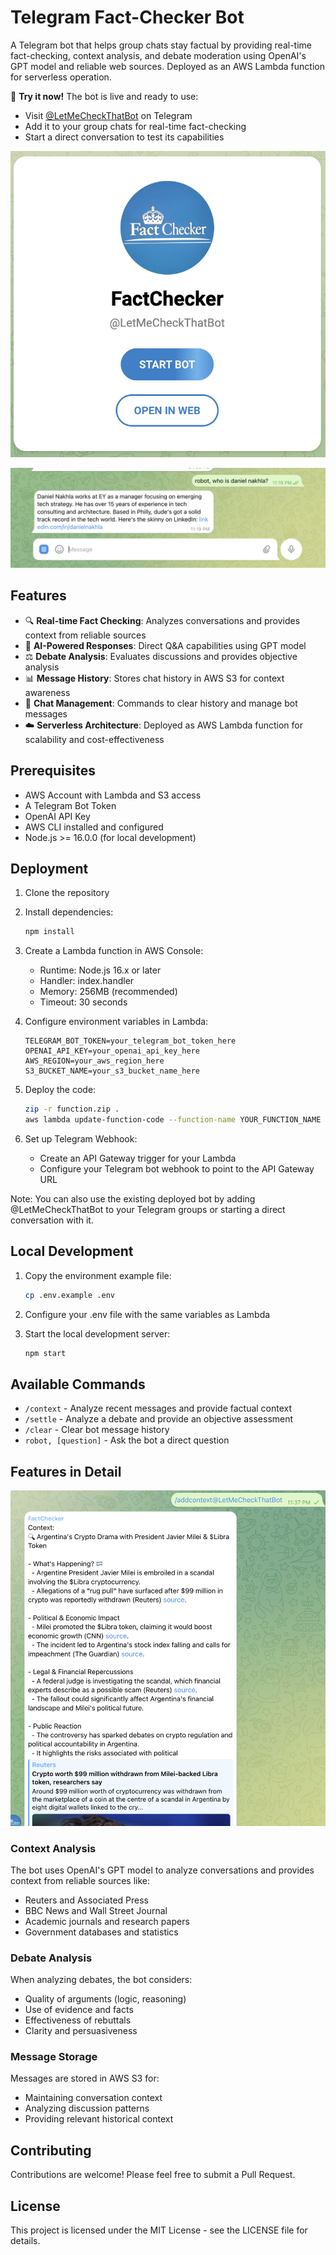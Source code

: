 # Telegram Fact-Checker Bot

A Telegram bot that helps group chats stay factual by providing real-time fact-checking, context analysis, and debate moderation using OpenAI's GPT model and reliable web sources. Deployed as an AWS Lambda function for serverless operation.

🤖 **Try it now!** The bot is live and ready to use:
- Visit [@LetMeCheckThatBot](https://t.me/LetMeCheckThatBot) on Telegram
- Add it to your group chats for real-time fact-checking
- Start a direct conversation to test its capabilities

![Bot Live on Telegram](livedemo.png)

![Demo of Telegram Fact-Checker Bot](demo.png)

## Features

- 🔍 **Real-time Fact Checking**: Analyzes conversations and provides context from reliable sources
- 🤖 **AI-Powered Responses**: Direct Q&A capabilities using GPT model
- ⚖️ **Debate Analysis**: Evaluates discussions and provides objective analysis
- 📊 **Message History**: Stores chat history in AWS S3 for context awareness
- 🧹 **Chat Management**: Commands to clear history and manage bot messages
- ☁️ **Serverless Architecture**: Deployed as AWS Lambda function for scalability and cost-effectiveness

## Prerequisites

- AWS Account with Lambda and S3 access
- A Telegram Bot Token
- OpenAI API Key
- AWS CLI installed and configured
- Node.js >= 16.0.0 (for local development)

## Deployment

1. Clone the repository
2. Install dependencies:
   ```bash
   npm install
   ```
3. Create a Lambda function in AWS Console:
   - Runtime: Node.js 16.x or later
   - Handler: index.handler
   - Memory: 256MB (recommended)
   - Timeout: 30 seconds

4. Configure environment variables in Lambda:
   ```env
   TELEGRAM_BOT_TOKEN=your_telegram_bot_token_here
   OPENAI_API_KEY=your_openai_api_key_here
   AWS_REGION=your_aws_region_here
   S3_BUCKET_NAME=your_s3_bucket_name_here
   ```

5. Deploy the code:
   ```bash
   zip -r function.zip .
   aws lambda update-function-code --function-name YOUR_FUNCTION_NAME --zip-file fileb://function.zip
   ```

6. Set up Telegram Webhook:
   - Create an API Gateway trigger for your Lambda
   - Configure your Telegram bot webhook to point to the API Gateway URL

Note: You can also use the existing deployed bot by adding @LetMeCheckThatBot to your Telegram groups or starting a direct conversation with it.

## Local Development

1. Copy the environment example file:
   ```bash
   cp .env.example .env
   ```

2. Configure your .env file with the same variables as Lambda

3. Start the local development server:
   ```bash
   npm start
   ```

## Available Commands

- `/context` - Analyze recent messages and provide factual context
- `/settle` - Analyze a debate and provide an objective assessment
- `/clear` - Clear bot message history
- `robot, [question]` - Ask the bot a direct question

## Features in Detail

![Demo of Telegram Fact-Checker Bot](demo2.png)

### Context Analysis
The bot uses OpenAI's GPT model to analyze conversations and provides context from reliable sources like:
- Reuters and Associated Press
- BBC News and Wall Street Journal
- Academic journals and research papers
- Government databases and statistics

### Debate Analysis
When analyzing debates, the bot considers:
- Quality of arguments (logic, reasoning)
- Use of evidence and facts
- Effectiveness of rebuttals
- Clarity and persuasiveness

### Message Storage
Messages are stored in AWS S3 for:
- Maintaining conversation context
- Analyzing discussion patterns
- Providing relevant historical context

## Contributing

Contributions are welcome! Please feel free to submit a Pull Request.

## License

This project is licensed under the MIT License - see the LICENSE file for details.